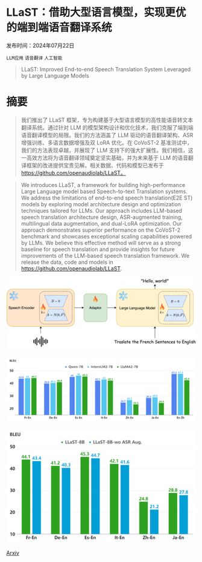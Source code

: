 # LLaST：借助大型语言模型，实现更优的端到端语音翻译系统

发布时间：2024年07月22日

`LLM应用` `语音翻译` `人工智能`

> LLaST: Improved End-to-end Speech Translation System Leveraged by Large Language Models

# 摘要

> 我们推出了 LLaST 框架，专为构建基于大型语言模型的高性能语音转文本翻译系统。通过针对 LLM 的模型架构设计和优化技术，我们克服了端到端语音翻译模型的局限。我们的方法涵盖了 LLM 驱动的语音翻译架构、ASR 增强训练、多语言数据增强及双 LoRA 优化。在 CoVoST-2 基准测试中，我们的方法表现卓越，并展现了 LLM 支持下的强大扩展性。我们相信，这一高效方法将为语音翻译领域奠定坚实基础，并为未来基于 LLM 的语音翻译框架的改进提供宝贵见解。相关数据、代码和模型已发布于 https://github.com/openaudiolab/LLaST。

> We introduces LLaST, a framework for building high-performance Large Language model based Speech-to-text Translation systems. We address the limitations of end-to-end speech translation(E2E ST) models by exploring model architecture design and optimization techniques tailored for LLMs. Our approach includes LLM-based speech translation architecture design, ASR-augmented training, multilingual data augmentation, and dual-LoRA optimization. Our approach demonstrates superior performance on the CoVoST-2 benchmark and showcases exceptional scaling capabilities powered by LLMs. We believe this effective method will serve as a strong baseline for speech translation and provide insights for future improvements of the LLM-based speech translation framework. We release the data, code and models in https://github.com/openaudiolab/LLaST.

![LLaST：借助大型语言模型，实现更优的端到端语音翻译系统](../../../paper_images/2407.15415/llast_v2.png)

![LLaST：借助大型语言模型，实现更优的端到端语音翻译系统](../../../paper_images/2407.15415/differentllm_v3.png)

![LLaST：借助大型语言模型，实现更优的端到端语音翻译系统](../../../paper_images/2407.15415/w_wo_asr_v3.png)

[Arxiv](https://arxiv.org/abs/2407.15415)